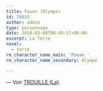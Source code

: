 ```yaml
---
title: Fouan (Olympe)
id: 76833
author: admin
type: personnage
date: 2010-03-08T08:49:57+00:00
excerpt: La Terre
novel:
  - terre
rm_character_name_main: 'Fouan '
rm_character_name_secondary: Olympe

---
```

— Voir [TROUILLE (La)][1].

 [1]: http://